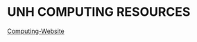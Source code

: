 # UNH COMPUTING RESOURCES

[Computing-Website](https://unh-comp-resources.github.io/unh-comp-resources/)